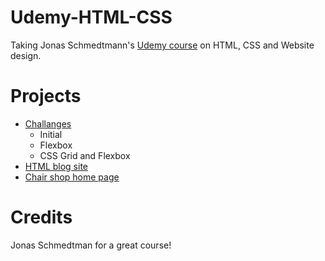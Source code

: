 # Udemy-HTML-CSS

Taking Jonas Schmedtmann's [Udemy course](https://www.udemy.com/course/design-and-develop-a-killer-website-with-html5-and-css3) on HTML, CSS and Website design.

# Projects

* [Challanges](https://github.com/Edveika/Udemy-HTML-CSS/blob/main/challange.md)
  * Initial
  * Flexbox
  * CSS Grid and Flexbox
* [HTML blog site](https://github.com/Edveika/Udemy-HTML-CSS/blob/main/blog.md)
* [Chair shop home page](https://github.com/Edveika/Udemy-HTML-CSS/blob/main/chair.md)

# Credits

Jonas Schmedtman for a great course!

